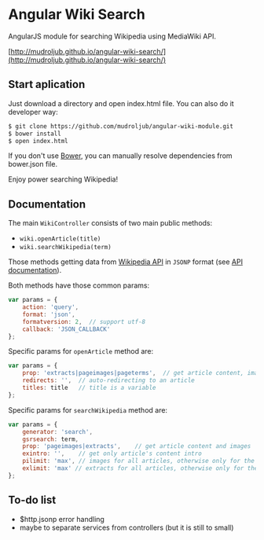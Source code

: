 # Angular Wiki Search
AngularJS module for searching Wikipedia using MediaWiki API.

[http://mudroljub.github.io/angular-wiki-search/](http://mudroljub.github.io/angular-wiki-search/)

## Start aplication
Just download a directory and open index.html file. You can also do it developer way:

```sh
$ git clone https://github.com/mudroljub/angular-wiki-module.git
$ bower install
$ open index.html
```

If you don't use [Bower](http://bower.io/), you can manually resolve dependencies from bower.json file.

Enjoy power searching Wikipedia!

## Documentation
The main `WikiController` consists of two main public methods:
- `wiki.openArticle(title)`
- `wiki.searchWikipedia(term)`

Those methods getting data from [Wikipedia API](http://en.wikipedia.org/w/api.php) in `JSONP` format (see [API documentation](https://www.mediawiki.org/wiki/API:Main_page)).

Both methods have those common params:
```js
var params = {
    action: 'query',
    format: 'json',
    formatversion: 2,  // support utf-8
    callback: 'JSON_CALLBACK'
};
```

Specific params for `openArticle` method are:

```js
var params = {
    prop: 'extracts|pageimages|pageterms',  // get article content, images and synonyms
    redirects: '',  // auto-redirecting to an article
    titles: title   // title is a variable
};
```

Specific params for `searchWikipedia` method are:

```js
var params = {
    generator: 'search',
    gsrsearch: term,
    prop: 'pageimages|extracts',    // get article content and images
    exintro: '',    // get only article's content intro
    pilimit: 'max', // images for all articles, otherwise only for the first
    exlimit: 'max' // extracts for all articles, otherwise only for the first
};
```

## To-do list
- $http.jsonp error handling
- maybe to separate services from controllers (but it is still to small)
